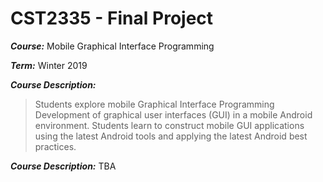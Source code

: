 # CST2335 - Final Project
***Course:*** Mobile Graphical Interface Programming

***Term:*** Winter 2019

***Course Description:***
> Students explore mobile Graphical Interface Programming Development of graphical user interfaces (GUI) in a
> mobile Android environment. Students learn to construct mobile GUI applications using the latest Android tools and
> applying the latest Android best practices.

***Course Description:*** TBA
